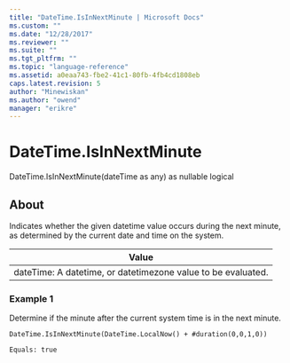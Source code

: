 ```yaml
---
title: "DateTime.IsInNextMinute | Microsoft Docs"
ms.custom: ""
ms.date: "12/28/2017"
ms.reviewer: ""
ms.suite: ""
ms.tgt_pltfrm: ""
ms.topic: "language-reference"
ms.assetid: a0eaa743-fbe2-41c1-80fb-4fb4cd1808eb
caps.latest.revision: 5
author: "Minewiskan"
ms.author: "owend"
manager: "erikre"
---
```

# DateTime.IsInNextMinute
DateTime.IsInNextMinute(dateTime as any) as nullable logical  
  
## About  
Indicates whether the given datetime value occurs during the next minute, as determined by the current date and time on the system.  
  
|Value|  
|---------|  
|dateTime: A datetime, or datetimezone value to be evaluated.|  
  
### Example 1  
Determine if the minute after the current system time is in the next minute.  
  
```  
DateTime.IsInNextMinute(DateTime.LocalNow() + #duration(0,0,1,0))  
```  
  
```  
Equals: true  
```  
